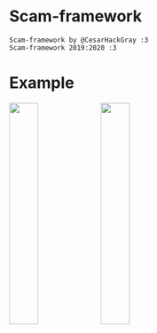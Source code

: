 # Scam-framework
    Scam-framework by @CesarHackGray :3
    Scam-framework 2019:2020 :3
    
 # Example
<img src="[CollageMaker_20190916_135954419](https://user-images.githubusercontent.com/46208706/64991625-72d51180-d88f-11e9-9d0a-d617edb53ae7.jpg)" width="32%"></img> <img src="![CollageMaker_20190916_143326552](https://user-images.githubusercontent.com/46208706/64994433-e0843c00-d895-11e9-9461-039d7219eef0.jpg)" width="32%"></img>
